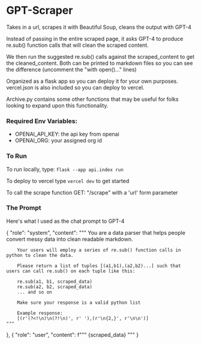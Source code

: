 # GPT-Scraper

Takes in a url, scrapes it with Beautiful Soup, cleans the output with GPT-4

Instead of passing in the entire scraped page, it asks GPT-4 to produce re.sub()
function calls that will clean the scraped content. 

We then run the suggested re.sub() calls against the scraped_content to get
the cleaned_content. Both can be printed to markdown files so you can see the
difference (uncomment the "with open()..." lines)

Organized as a flask app so you can deploy it for your own purposes. 
vercel.json is also included so you can deploy to vercel.

Archive.py contains some other functions that may be useful for folks looking
to expand upon this functionality.

### Required Env Variables:
- OPENAI_API_KEY: the api key from openai
- OPENAI_ORG: your assigned org id


### To Run

To run locally, type:
`flask --app api.index run`

To deploy to vercel type
`vercel dev`
to get started

To call the scrape function 
GET: "<host>/scrape" with a 'url' form parameter


### The Prompt

Here's what I used as the chat prompt to GPT-4

{
    "role": "system",
    "content": """
        You are a data parser that helps people convert messy data into clean readable markdown.

        Your users will employ a series of re.sub() function calls in python to clean the data. 

        Please return a list of tuples [(a1,b1),(a2,b2)...] such that users can call re.sub() on each tuple like this: 

        re.sub(a1, b1, scraped_data)
        re.sub(a2, b2, scraped_data)
        ... and so on

        Make sure your response is a valid python list

        Example response:
        [(r'(?<!\n)\n(?!\n)', r' '),(r'\n{2,}', r'\n\n')]
    """
},
{
    "role": "user", 
    "content": f"""
        {scraped_data}
    """
}